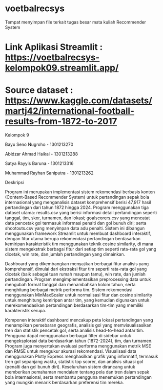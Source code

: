# voetbalrecsys
Tempat menyimpan file terkait tugas besar mata kuliah Recommender System

# Link Aplikasi Streamlit : https://voetbalrecsys-kelompok09.streamlit.app/

# Source dataset : https://www.kaggle.com/datasets/martj42/international-football-results-from-1872-to-2017

Kelompok 9 

Bayu Seno Nugroho - 1301213270

Abidzar Ahmad Haikal - 1301213288

Satya Rayyis Baruna - 1301213316

Muhammad Rayhan Saniputra - 1301213262

Deskripsi

  Program ini merupakan implementasi sistem rekomendasi berbasis konten (Content-Based Recommender System) untuk pertandingan sepak bola internasional yang menganalisis dataset komprehensif berisi 47,917 hasil pertandingan dari tahun 1872 hingga 2024. Program menggunakan tiga dataset utama: results.csv yang berisi informasi detail pertandingan seperti tanggal, tim, skor, turnamen, dan lokasi; goalscorers.csv yang mencatat data pencetak gol termasuk informasi penalti dan gol bunuh diri; serta shootouts.csv yang menyimpan data adu penalti. Sistem ini dibangun menggunakan framework Streamlit untuk membuat dashboard interaktif, dengan fitur utama berupa rekomendasi pertandingan berdasarkan kemiripan karakteristik tim menggunakan teknik cosine similarity, di mana sistem mengekstrak berbagai fitur dari setiap tim seperti rata-rata gol yang dicetak, win rate, dan jumlah pertandingan yang dimainkan.

  Dashboard yang dikembangkan menyajikan berbagai fitur analisis yang komprehensif, dimulai dari ekstraksi fitur tim seperti rata-rata gol yang dicetak (baik sebagai tuan rumah maupun tamu), win rate, dan jumlah pertandingan. Program mengimplementasikan preprocessing data untuk mengubah format tanggal dan menambahkan kolom tahun, serta menghitung berbagai metrik performa tim. Sistem rekomendasi menggunakan MinMaxScaler untuk normalisasi fitur dan cosine similarity untuk menghitung kemiripan antar tim, yang kemudian digunakan untuk merekomendasikan pertandingan berdasarkan tim-tim yang memiliki karakteristik serupa.

  Komponen interaktif dashboard mencakup peta lokasi pertandingan yang menampilkan persebaran geografis, analisis gol yang memvisualisasikan tren dan statistik pencetak gol, serta analisis head-to-head antar tim. Pengguna dapat menggunakan berbagai filter di sidebar untuk mengeksplorasi data berdasarkan tahun (1872-2024), tim, dan turnamen. Program juga menyertakan evaluasi performa menggunakan metrik MSE dan RMSE untuk mengukur akurasi rekomendasi. Visualisasi data menggunakan Plotly Express menghasilkan grafik yang informatif, termasuk tren gol sepanjang waktu, statistik top scorer, dan analisis situasi gol (penalti dan gol bunuh diri). Keseluruhan sistem dirancang untuk memberikan pemahaman mendalam tentang pola dan tren dalam sepak bola internasional, serta membantu pengguna menemukan pertandingan yang mungkin menarik berdasarkan preferensi tim mereka.
